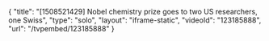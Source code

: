 {
    "title": "[1508521429] Nobel chemistry prize goes to two US researchers, one Swiss",
    "type": "solo",
    "layout": "iframe-static",
    "videoId": "123185888",
    "url": "\/tvpembed\/123185888"
}